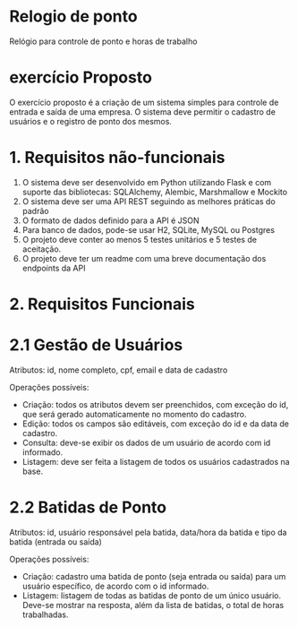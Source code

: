 # Relogio de ponto
 Relógio para controle de ponto e horas de trabalho  

# exercício Proposto
O exercício proposto é a criação de um sistema simples para controle de entrada e saída de
uma empresa. O sistema deve permitir o cadastro de usuários e o registro de ponto dos
mesmos.
# 1. Requisitos não-funcionais
1. O sistema deve ser desenvolvido em Python utilizando Flask e com suporte das
bibliotecas: SQLAlchemy, Alembic, Marshmallow e Mockito
2. O sistema deve ser uma API REST seguindo as melhores práticas do padrão
3. O formato de dados definido para a API é JSON
4. Para banco de dados, pode-se usar H2, SQLite, MySQL ou Postgres
5. O projeto deve conter ao menos 5 testes unitários e 5 testes de aceitação.
6. O projeto deve ter um readme com uma breve documentação dos endpoints da API
# 2. Requisitos Funcionais
# 2.1 Gestão de Usuários
Atributos: id, nome completo, cpf, email e data de cadastro

Operações possíveis:
- Criação: todos os atributos devem ser preenchidos, com exceção do id, que será
gerado automaticamente no momento do cadastro.
- Edição: todos os campos são editáveis, com exceção do id e da data de cadastro.
- Consulta: deve-se exibir os dados de um usuário de acordo com id informado.
- Listagem: deve ser feita a listagem de todos os usuários cadastrados na base.
# 2.2 Batidas de Ponto
Atributos: id, usuário responsável pela batida, data/hora da batida e tipo da batida (entrada
ou saída)

Operações possíveis:
- Criação: cadastro uma batida de ponto (seja entrada ou saída) para um usuário específico,
de acordo com o id informado.
- Listagem: listagem de todas as batidas de ponto de um único usuário. Deve-se mostrar na
resposta, além da lista de batidas, o total de horas trabalhadas.
